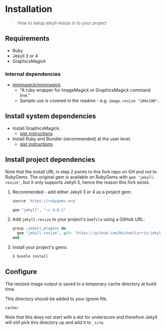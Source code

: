 # Installation
> How to setup jekyll-resize in to your project


## Requirements

- Ruby
- Jekyll 3 or 4
- GraphicsMagick

### Internal dependencies

- [minimagick/minimagick](https://github.com/minimagick/minimagick)
    - "A ruby wrapper for ImageMagick or GraphicsMagick command line."
    - Sample use is covered in the readme - e.g. `image.resize "100x100"`.


## Install system dependencies

- Install GraphicsMagick.
    - [gist instructions](https://gist.github.com/MichaelCurrin/32b88b2c70c59832c922bcf03bdc08c3).
- Install Ruby and Bundler (recommended) at the user level.
    - [gist instructions](https://gist.github.com/MichaelCurrin/3af38fca4e2903cdedfb8402c18b2936).


## Install project dependencies

Note that the install URL in step 2 points to this fork repo on GH and not to RubyGems. The original gem is available on RubyGems with `gem 'jekyll-resize'`, but it only supports Jekyll 3, hence the reason this fork exists.

1. Recommended - add either Jekyll 3 or 4 as a project gem:
    ```ruby
    source 'https://rubygems.org'

    gem "jekyll", "~> 4.0.1"
    ```
1. Add `jekyll-resize` to your project's `Gemfile` using a GitHub URL:
    ```ruby
    group :jekyll_plugins do
      gem "jekyll-resize", git: "https://github.com/MichaelCurrin/jekyll-resize"
    end
    ```
1. Install your project's gems.
    ```sh
    $ bundle install
    ```


## Configure

The resized image output is saved to a temporary cache directory at build time.

This directory should be added to your ignore file.

```
cache/
```

Note that this does not start with a dot for underscore and therefore Jekyll will still pick this directory up and add it to `_site`.


